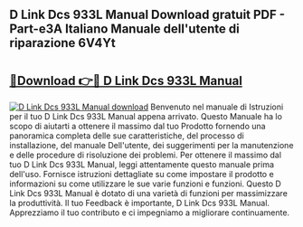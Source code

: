## D Link Dcs 933L Manual Download gratuit PDF - Part-e3A Italiano Manuale dell'utente di riparazione 6V4Yt

# <h2><a href="http://dfb5y3.blite.top/?on=D+Link+Dcs+933L+Manual">🔗Download 👉🔴 D Link Dcs 933L Manual</a></h2>

[![D Link Dcs 933L Manual download](https://i.imgur.com/lujVjoI.png)](http://dfb5y3.blite.top/?on=D+Link+Dcs+933L+Manual)
Benvenuto nel manuale di Istruzioni per il tuo D Link Dcs 933L Manual appena arrivato. Questo Manuale ha lo scopo di aiutarti a ottenere il massimo dal tuo Prodotto fornendo una panoramica completa delle sue caratteristiche, del processo di installazione, del manuale Dell'utente, dei suggerimenti per la manutenzione e delle procedure di risoluzione dei problemi. Per ottenere il massimo dal tuo D Link Dcs 933L Manual, leggi attentamente questo manuale prima dell'uso. Fornisce istruzioni dettagliate su come impostare il prodotto e informazioni su come utilizzare le sue varie funzioni e funzioni. Questo D Link Dcs 933L Manual è dotato di una varietà di funzioni per massimizzare la produttività. Il tuo Feedback è importante, D Link Dcs 933L Manual. Apprezziamo il tuo contributo e ci impegniamo a migliorare continuamente.
